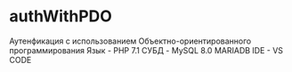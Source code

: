 # authWithPDO
Аутенфикация с использованием Объектно-ориентированного программирования
Язык - PHP 7.1
СУБД - MySQL 8.0 MARIADB
IDE - VS CODE

